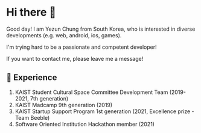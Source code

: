 # Hi there 👋

Good day! I am Yezun Chung from South Korea, who is interested in diverse developments (e.g. web, android, ios, games).

I'm trying hard to be a passionate and competent developer!

If you want to contact me, please leave me a message!

## 💼 Experience 
1. KAIST Student Cultural Space Committee Development Team (2019-2021, 7th generation)
2. KAIST Madcamp 9th generation (2019)
3. KAIST Startup Support Program 1st generation (2021, Excellence prize - Team Beeble)
4. Software Oriented Institution Hackathon member (2021)

